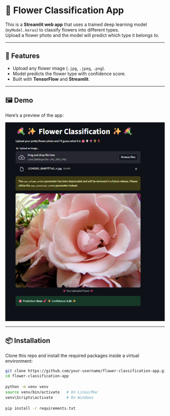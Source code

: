 # 🌸 Flower Classification App

This is a **Streamlit web app** that uses a trained deep learning model (`myModel.keras`) to classify flowers into different types.  
Upload a flower photo and the model will predict which type it belongs to.  

---

## 🚀 Features
- Upload any flower image (`.jpg`, `.jpeg`, `.png`).
- Model predicts the flower type with confidence score.
- Built with **TensorFlow** and **Streamlit**.

---

## 🖼️ Demo
Here’s a preview of the app:

![Flower App Screenshot](app.png)



---

## 📦 Installation

Clone this repo and install the required packages inside a virtual environment:

```bash
git clone https://github.com/your-username/flower-classification-app.git
cd flower-classification-app

python -m venv venv
source venv/bin/activate   # On Linux/Mac
venv\Scripts\activate      # On Windows

pip install -r requirements.txt

